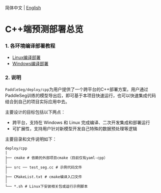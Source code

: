简体中文 | [English](cpp_inference.md)

# C++端预测部署总览

### 1. 各环境编译部署教程

* [Linux编译部署](cpp_inference_linux_cn.md)
* [Windows编译部署](cpp_inference_windows_cn.md)

### 2. 说明
`PaddleSeg/deploy/cpp`为用户提供了一个跨平台的C++部署方案，用户通过PaddleSeg训练的模型导出后，即可基于本项目快速运行，也可以快速集成代码结合到自己的项目实际应用中去。

主要设计的目标包括以下两点：

* 跨平台，支持在 Windows 和 Linux 完成编译、二次开发集成和部署运行
* 可扩展性，支持用户针对新模型开发自己特殊的数据预处理等逻辑

主要目录和文件说明如下：
```
deploy/cpp
|
├── cmake # 依赖的外部项目cmake（目前仅有yaml-cpp）
│
├── src ── test_seg.cc # 示例代码文件
│
├── CMakeList.txt # cmake编译入口文件
│
└── *.sh # Linux下安装相关包或运行示例脚本
```
